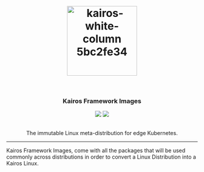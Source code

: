 <h1 align="center">
  <br>
     <img width="184" alt="kairos-white-column 5bc2fe34" src="https://user-images.githubusercontent.com/2420543/193010398-72d4ba6e-7efe-4c2e-b7ba-d3a826a55b7d.png">
    <br>
<br>
</h1>

<h3 align="center">Kairos Framework Images</h3>
<p align="center">
  <a href="https://github.com/kairos-io/kairos/issues"><img src="https://img.shields.io/github/issues/kairos-io/kairos"></a>
  <a href="https://github.com/kairos-io/kairos-framework/actions/workflows/release.yaml"> <img src="https://github.com/kairos-io/kairos/actions/workflows/release.yaml/badge.svg"></a>
</p>

<p align="center">
     <br>
    The immutable Linux meta-distribution for edge Kubernetes.
</p>

<hr>

Kairos Framework Images, come with all the packages that will be used commonly across distributions in order to convert a Linux Distribution into a Kairos Linux.